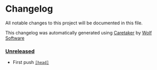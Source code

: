 # Changelog

All notable changes to this project will be documented in this file.


This changelog was automatically generated using [Caretaker](https://github.com/DevelopersToolbox/caretaker) by [Wolf Software](https://github.com/WolfSoftware)

### [Unreleased](https://github.com/DockerToolbox/go-latest/commits/master)

- First push [`[head]`](https://github.com/DockerToolbox/go-latest/commit/)

